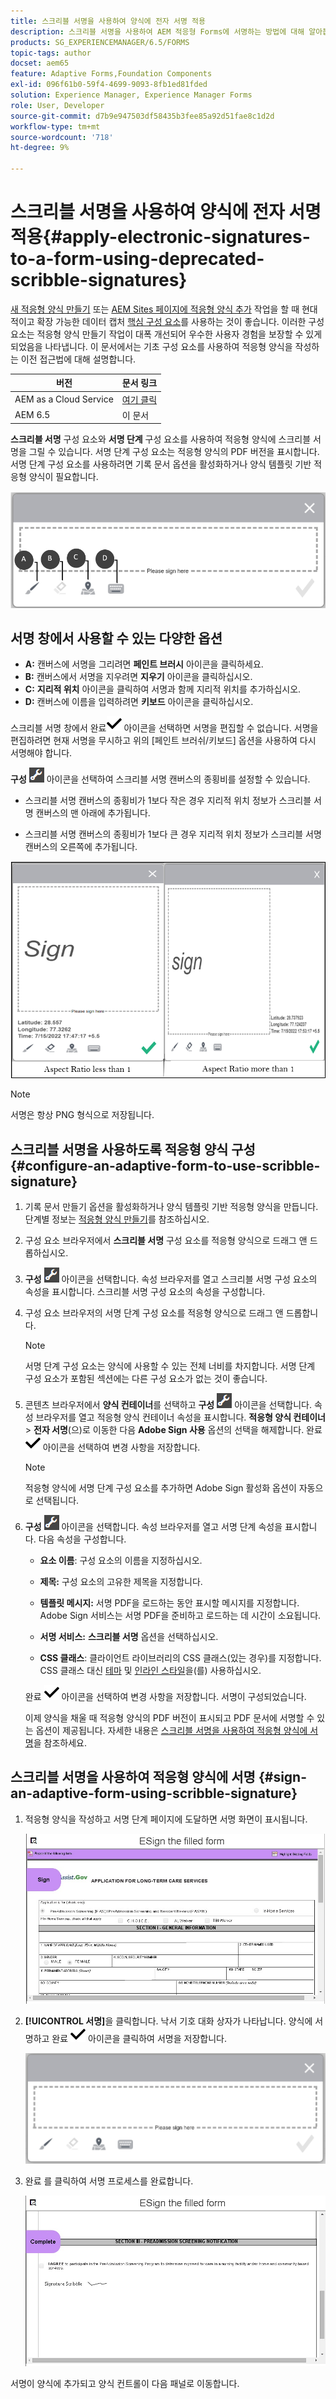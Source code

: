 ```yaml
---
title: 스크리블 서명을 사용하여 양식에 전자 서명 적용
description: 스크리블 서명을 사용하여 AEM 적응형 Forms에 서명하는 방법에 대해 알아봅니다. 낙서 서명 및 서명 단계를 사용하여 양식에 서명을 그릴 수 있습니다.
products: SG_EXPERIENCEMANAGER/6.5/FORMS
topic-tags: author
docset: aem65
feature: Adaptive Forms,Foundation Components
exl-id: 096f61b0-59f4-4699-9093-8fb1ed81fded
solution: Experience Manager, Experience Manager Forms
role: User, Developer
source-git-commit: d7b9e947503df58435b3fee85a92d51fae8c1d2d
workflow-type: tm+mt
source-wordcount: '718'
ht-degree: 9%

---
```


# 스크리블 서명을 사용하여 양식에 전자 서명 적용{#apply-electronic-signatures-to-a-form-using-deprecated-scribble-signatures}

<span class="preview"> [새 적응형 양식 만들기](/help/forms/using/create-an-adaptive-form-core-components.md) 또는 [AEM Sites 페이지에 적응형 양식 추가](/help/forms/using/create-or-add-an-adaptive-form-to-aem-sites-page.md) 작업을 할 때 현대적이고 확장 가능한 데이터 캡처 [핵심 구성 요소](https://experienceleague.adobe.com/docs/experience-manager-core-components/using/adaptive-forms/introduction.html?lang=ko)를 사용하는 것이 좋습니다. 이러한 구성 요소는 적응형 양식 만들기 작업이 대폭 개선되어 우수한 사용자 경험을 보장할 수 있게 되었음을 나타냅니다. 이 문서에서는 기초 구성 요소를 사용하여 적응형 양식을 작성하는 이전 접근법에 대해 설명합니다. </span>


| 버전 | 문서 링크 |
| -------- | ---------------------------- |
| AEM as a Cloud Service | [여기 클릭](https://experienceleague.adobe.com/docs/experience-manager-cloud-service/content/forms/adaptive-forms-authoring/authoring-adaptive-forms-foundation-components/add-components-to-an-adaptive-form/signing-forms-using-scribble.html?lang=ko) |
| AEM 6.5 | 이 문서 |


**스크리블 서명** 구성 요소와 **서명 단계** 구성 요소를 사용하여 적응형 양식에 스크리블 서명을 그릴 수 있습니다. 서명 단계 구성 요소는 적응형 양식의 PDF 버전을 표시합니다. 서명 단계 구성 요소를 사용하려면 기록 문서 옵션을 활성화하거나 양식 템플릿 기반 적응형 양식이 필요합니다.

![스크리블 서명 대화 상자](/help/forms/using/assets/scribble-signature.png)

## 서명 창에서 사용할 수 있는 다양한 옵션

* **A:** 캔버스에 서명을 그리려면 **페인트 브러시** 아이콘을 클릭하세요.
* **B:** 캔버스에서 서명을 지우려면 **지우기** 아이콘을 클릭하십시오.
* **C:** **지리적 위치** 아이콘을 클릭하여 서명과 함께 지리적 위치를 추가하십시오.
* **D:** 캔버스에 이름을 입력하려면 **키보드** 아이콘을 클릭하십시오.

스크리블 서명 창에서 완료![aem_6_3_forms_save](assets/aem_6_3_forms_save.png) 아이콘을 선택하면 서명을 편집할 수 없습니다. 서명을 편집하려면 현재 서명을 무시하고 위의 [페인트 브러쉬/키보드] 옵션을 사용하여 다시 서명해야 합니다.

**구성** ![구성](assets/configure.png) 아이콘을 선택하여 스크리블 서명 캔버스의 종횡비를 설정할 수 있습니다.
* 스크리블 서명 캔버스의 종횡비가 1보다 작은 경우 지리적 위치 정보가 스크리블 서명 캔버스의 맨 아래에 추가됩니다.

* 스크리블 서명 캔버스의 종횡비가 1보다 큰 경우 지리적 위치 정보가 스크리블 서명 캔버스의 오른쪽에 추가됩니다.

![스크리블 서명-하단](/help/forms/using/assets/scribble-signature-aspectratio.PNG)


>[!NOTE]
>
>서명은 항상 PNG 형식으로 저장됩니다.
>

## 스크리블 서명을 사용하도록 적응형 양식 구성 {#configure-an-adaptive-form-to-use-scribble-signature}

1. 기록 문서 만들기 옵션을 활성화하거나 양식 템플릿 기반 적응형 양식을 만듭니다. 단계별 정보는 [적응형 양식 만들기](../../forms/using/creating-adaptive-form.md)를 참조하십시오.
1. 구성 요소 브라우저에서 **스크리블 서명** 구성 요소를 적응형 양식으로 드래그 앤 드롭하십시오.
1. **구성** ![구성](assets/configure.png) 아이콘을 선택합니다. 속성 브라우저를 열고 스크리블 서명 구성 요소의 속성을 표시합니다. 스크리블 서명 구성 요소의 속성을 구성합니다.
1. 구성 요소 브라우저의 서명 단계 구성 요소를 적응형 양식으로 드래그 앤 드롭합니다.

   >[!NOTE]
   >
   >서명 단계 구성 요소는 양식에 사용할 수 있는 전체 너비를 차지합니다. 서명 단계 구성 요소가 포함된 섹션에는 다른 구성 요소가 없는 것이 좋습니다.
   >

1. 콘텐츠 브라우저에서 **양식 컨테이너**&#x200B;를 선택하고 **구성** ![구성](/help/forms/using/assets/configure.png) 아이콘을 선택합니다. 속성 브라우저를 열고 적응형 양식 컨테이너 속성을 표시합니다. **적응형 양식 컨테이너** > **전자 서명**(으)로 이동한 다음 **Adobe Sign 사용** 옵션의 선택을 해제합니다. 완료 ![aem_6_3_forms_save](assets/aem_6_3_forms_save.png) 아이콘을 선택하여 변경 사항을 저장합니다.

   >[!NOTE]
   >
   >적응형 양식에 서명 단계 구성 요소를 추가하면 Adobe Sign 활성화 옵션이 자동으로 선택됩니다.
   >

1. **구성** ![구성](assets/configure.png) 아이콘을 선택합니다. 속성 브라우저를 열고 서명 단계 속성을 표시합니다. 다음 속성을 구성합니다.

   * **요소 이름**: 구성 요소의 이름을 지정하십시오.

   * **제목:** 구성 요소의 고유한 제목을 지정합니다.
   * **템플릿 메시지:** 서명 PDF을 로드하는 동안 표시할 메시지를 지정합니다. Adobe Sign 서비스는 서명 PDF을 준비하고 로드하는 데 시간이 소요됩니다.
   * **서명 서비스:** **스크리블 서명** 옵션을 선택하십시오.

   * **CSS 클래스**: 클라이언트 라이브러리의 CSS 클래스(있는 경우)를 지정합니다. CSS 클래스 대신 [테마](../../forms/using/themes.md) 및 [인라인 스타일](../../forms/using/inline-style-adaptive-forms.md)을(를) 사용하십시오.

   완료 ![aem_6_3_forms_save](assets/aem_6_3_forms_save.png) 아이콘을 선택하여 변경 사항을 저장합니다. 서명이 구성되었습니다.

   이제 양식을 채울 때 적응형 양식의 PDF 버전이 표시되고 PDF 문서에 서명할 수 있는 옵션이 제공됩니다. 자세한 내용은 [스크리블 서명을 사용하여 적응형 양식에 서명](../../forms/using/signing-forms-using-scribble.md#sign-an-adaptive-form-using-scribble-signature)을 참조하세요.

## 스크리블 서명을 사용하여 적응형 양식에 서명 {#sign-an-adaptive-form-using-scribble-signature}

1. 적응형 양식을 작성하고 서명 단계 페이지에 도달하면 서명 화면이 표시됩니다.

   ![스크리블 서명 대화 상자](/help/forms/using/assets/esignscribblesign.jpg)

1. **[!UICONTROL 서명]**&#x200B;을 클릭합니다. 낙서 기호 대화 상자가 나타납니다. 양식에 서명하고 완료 ![aem_6_3_forms_save](assets/aem_6_3_forms_save.png) 아이콘을 클릭하여 서명을 저장합니다.

   ![스크리블 서명 대화 상자](/help/forms/using/assets/scribblewidget.png)

1. 완료 를 클릭하여 서명 프로세스를 완료합니다.

   ![서명 프로세스를 완료합니다](/help/forms/using/assets/scribblecomplete.jpg)

서명이 양식에 추가되고 양식 컨트롤이 다음 패널로 이동합니다.
